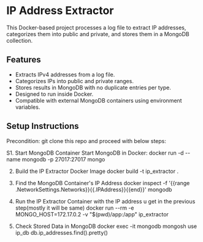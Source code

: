 # IP Address Extractor

This Docker-based project processes a log file to extract IP addresses, categorizes them into public and private, and stores them in a MongoDB collection.

## Features

- Extracts IPv4 addresses from a log file.
- Categorizes IPs into public and private ranges.
- Stores results in MongoDB with no duplicate entries per type.
- Designed to run inside Docker.
- Compatible with external MongoDB containers using environment variables.



## Setup Instructions

Precondition: git clone this repo and proceed with below steps:

S1. Start MongoDB Container
Start MongoDB in Docker:
docker run -d --name mongodb -p 27017:27017 mongo

2. Build the IP Extractor Docker Image
docker build -t ip_extractor .

3. Find the MongoDB Container's IP Address
docker inspect -f '{{range .NetworkSettings.Networks}}{{.IPAddress}}{{end}}' mongodb

4. Run the IP Extractor Container with the IP address u get in the previous step(mostly it will be same)
docker run --rm -e MONGO_HOST=172.17.0.2 -v "$(pwd)/app:/app" ip_extractor

5. Check Stored Data in MongoDB
docker exec -it mongodb mongosh
use ip_db
db.ip_addresses.find().pretty()
